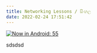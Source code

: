 ```yaml
---
title: Networking Lessons / සිංහල
date: 2022-02-24 17:51:42
---
```


[![Now in Android: 55](https://encrypted-tbn0.gstatic.com/images?q=tbn:ANd9GcQ_j4TXuiFOR8lWv602Nn3MD_-eac1kod-34FbgOwk-tQ&s)](https://www.youtube.com/watch?v=GMWXqKZiyAI "Now in Android: 55")

sdsdsd
